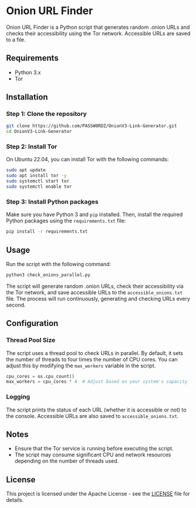
# Onion URL Finder

Onion URL Finder is a Python script that generates random .onion URLs and checks their accessibility using the Tor network. Accessible URLs are saved to a file.

## Requirements

- Python 3.x
- Tor

## Installation

### Step 1: Clone the repository

```sh
git clone https://github.com/PASSW0RDZ/OnionV3-Link-Generator.git
cd OnionV3-Link-Generator
```

### Step 2: Install Tor

On Ubuntu 22.04, you can install Tor with the following commands:

```sh
sudo apt update
sudo apt install tor -y
sudo systemctl start tor
sudo systemctl enable tor
```

### Step 3: Install Python packages

Make sure you have Python 3 and `pip` installed. Then, install the required Python packages using the `requirements.txt` file:

```sh
pip install -r requirements.txt
```

## Usage

Run the script with the following command:

```sh
python3 check_onions_parallel.py
```

The script will generate random .onion URLs, check their accessibility via the Tor network, and save accessible URLs to the `accessible_onions.txt` file. The process will run continuously, generating and checking URLs every second.

## Configuration

### Thread Pool Size

The script uses a thread pool to check URLs in parallel. By default, it sets the number of threads to four times the number of CPU cores. You can adjust this by modifying the `max_workers` variable in the script.

```python
cpu_cores = os.cpu_count()
max_workers = cpu_cores * 4  # Adjust based on your system's capacity
```

### Logging

The script prints the status of each URL (whether it is accessible or not) to the console. Accessible URLs are also saved to `accessible_onions.txt`.

## Notes

- Ensure that the Tor service is running before executing the script.
- The script may consume significant CPU and network resources depending on the number of threads used.

## License

This project is licensed under the Apache License - see the [LICENSE](LICENSE) file for details.
